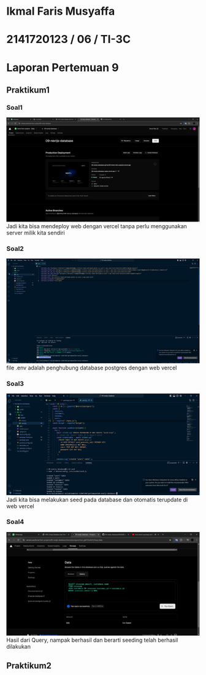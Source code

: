 # Ikmal Faris Musyaffa
# 2141720123 / 06 / TI-3C
# Laporan Pertemuan 9

## Praktikum1
### Soal1
![gambar](images/1.png)
Jadi kita bisa mendeploy web dengan vercel tanpa perlu menggunakan server milik kita sendiri

### Soal2
![gambar](images/2.png)
file .env adalah penghubung database postgres dengan web vercel

### Soal3
![gambar](images/3.png)
Jadi kita bisa melakukan seed pada database dan otomatis terupdate di web vercel

### Soal4
![gambar](images/4.png)
Hasil dari Query, nampak berhasil dan berarti seeding telah berhasil dilakukan

## Praktikum2